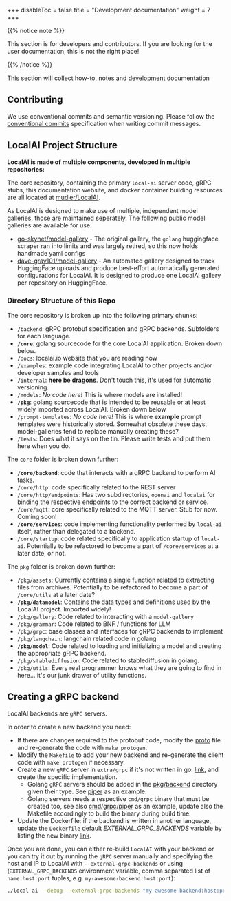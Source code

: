 
+++
disableToc = false
title = "Development documentation"
weight = 7
+++

{{% notice note %}}

This section is for developers and contributors. If you are looking for the user documentation, this is not the right place!

{{% /notice %}}

This section will collect how-to, notes and development documentation

## Contributing

We use conventional commits and semantic versioning. Please follow the [conventional commits](https://www.conventionalcommits.org/en/v1.0.0/) specification when writing commit messages.

## LocalAI Project Structure

**LocalAI is made of multiple components, developed in multiple repositories:**

The core repository, containing the primary `local-ai` server code, gRPC stubs, this documentation website, and docker container building resources are all located at [mudler/LocalAI](https://github.com/mudler/LocalAI).

As LocalAI is designed to make use of multiple, independent model galleries, those are maintained seperately. The following public model galleries are available for use:

* [go-skynet/model-gallery](https://github.com/go-skynet/model-gallery) - The original gallery, the `golang` huggingface scraper ran into limits and was largely retired, so this now holds handmade yaml configs
* [dave-gray101/model-gallery](https://github.com/dave-gray101/model-gallery) - An automated gallery designed to track HuggingFace uploads and produce best-effort automatically generated configurations for LocalAI. It is designed to produce one LocalAI gallery per repository on HuggingFace.

### Directory Structure of this Repo

The core repository is broken up into the following primary chunks:

* `/backend`: gRPC protobuf specification and gRPC backends. Subfolders for each language.
* **`/core`**: golang sourcecode for the core LocalAI application. Broken down below.
* `/docs`: localai.io website that you are reading now
* `/examples`: example code integrating LocalAI to other projects and/or developer samples and tools
* `/internal`: **here be dragons**. Don't touch this, it's used for automatic versioning.
* `/models`: _No code here!_ This is where models are installed!
* **`/pkg`**: golang sourcecode that is intended to be reusable or at least widely imported across LocalAI. Broken down below
* `/prompt-templates`: _No code here!_ This is where **example** prompt templates were historically stored. Somewhat obsolete these days, model-galleries tend to replace manually creating these?
* `/tests`: Does what it says on the tin. Please write tests and put them here when you do.

The `core` folder is broken down further:

* **`/core/backend`**: code that interacts with a gRPC backend to perform AI tasks.
* `/core/http`: code specifically related to the REST server
* `/core/http/endpoints`: Has two subdirectories, `openai` and `localai` for binding the respective endpoints to the correct backend or service.
* `/core/mqtt`: core specifically related to the MQTT server. Stub for now. Coming soon!
* **`/core/services`**: code implementing functionality performed by `local-ai` itself, rather than delegated to a backend.
* `/core/startup`: code related specifically to application startup of `local-ai`. Potentially to be refactored to become a part of `/core/services` at a later date, or not.

The `pkg` folder is broken down further:

* `/pkg/assets`: Currently contains a single function related to extracting files from archives. Potentially to be refactored to become a part of `/core/utils` at a later date?
* **`/pkg/datamodel`**: Contains the data types and definitions used by the LocalAI project. Imported widely!
* `/pkg/gallery`: Code related to interacting with a `model-gallery`
* `/pkg/grammar`: Code related to BNF / functions for LLM
* `/pkg/grpc`: base classes and interfaces for gRPC backends to implement
* `/pkg/langchain`: langchain related code in golang
* **`/pkg/model`**: Code related to loading and initializing a model and creating the appropriate gRPC backend.
* `/pkg/stablediffusion`: Code related to stablediffusion in golang.
* `/pkg/utils`: Every real programmer knows what they are going to find in here... it's our junk drawer of utility functions.


## Creating a gRPC backend

LocalAI backends are `gRPC` servers.

In order to create a new backend you need:

- If there are changes required to the protobuf code, modify the [proto](https://github.com/go-skynet/LocalAI/blob/master/pkg/grpc/proto/backend.proto) file and re-generate the code with `make protogen`.
- Modify the `Makefile` to add your new backend and re-generate the client code with `make protogen` if necessary.
- Create a new `gRPC` server in `extra/grpc` if it's not written in go: [link](https://github.com/go-skynet/LocalAI/tree/master/extra/grpc), and create the specific implementation.
    - Golang `gRPC` servers should be added in the [pkg/backend](https://github.com/go-skynet/LocalAI/tree/master/pkg/backend) directory given their type. See [piper](https://github.com/go-skynet/LocalAI/blob/master/pkg/backend/tts/piper.go) as an example.
    - Golang servers needs a respective `cmd/grpc` binary that must be created too, see also [cmd/grpc/piper](https://github.com/go-skynet/LocalAI/tree/master/cmd/grpc/piper) as an example, update also the Makefile accordingly to build the binary during build time.
- Update the Dockerfile: if the backend is written in another language, update the `Dockerfile` default *EXTERNAL_GRPC_BACKENDS* variable by listing the new binary [link](https://github.com/go-skynet/LocalAI/blob/c2233648164f67cdb74dd33b8d46244e14436ab3/Dockerfile#L14).

Once you are done, you can either re-build `LocalAI` with your backend or you can try it out by running the `gRPC` server manually and specifying the host and IP to LocalAI with `--external-grpc-backends` or using (`EXTERNAL_GRPC_BACKENDS` environment variable, comma separated list of `name:host:port` tuples, e.g. `my-awesome-backend:host:port`):

```bash
./local-ai --debug --external-grpc-backends "my-awesome-backend:host:port" ...
```
